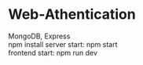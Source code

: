 # Web-Athentication
MongoDB, Express  
npm install
server start: npm start  
frontend start: npm run dev
